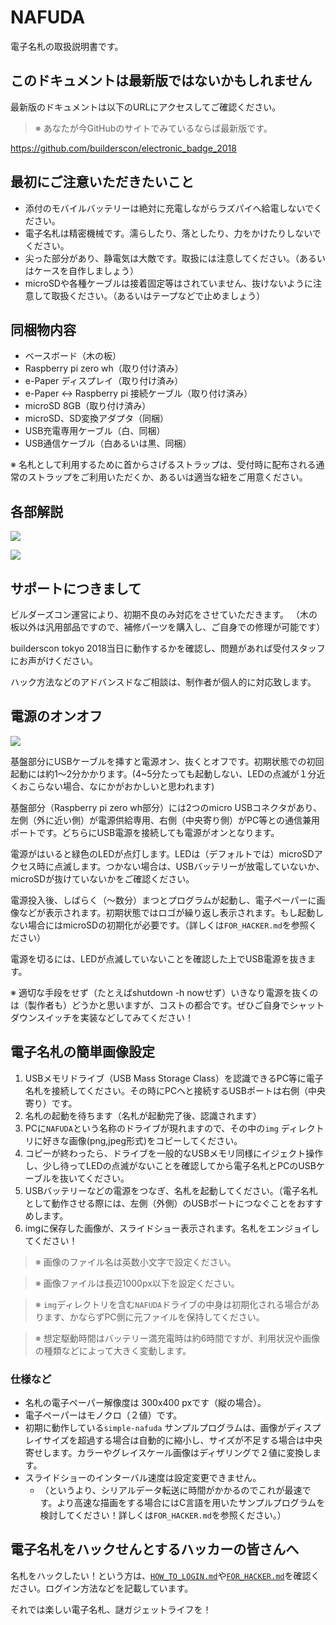 # NAFUDA

電子名札の取扱説明書です。

## このドキュメントは最新版ではないかもしれません

最新版のドキュメントは以下のURLにアクセスしてご確認ください。

> ※ あなたが今GitHubのサイトでみているならば最新版です。

https://github.com/builderscon/electronic_badge_2018


## 最初にご注意いただきたいこと

- 添付のモバイルバッテリーは絶対に充電しながらラズパイへ給電しないでください。
- 電子名札は精密機械です。濡らしたり、落としたり、力をかけたりしないでください。
- 尖った部分があり、静電気は大敵です。取扱には注意してください。（あるいはケースを自作しましょう）
- microSDや各種ケーブルは接着固定等はされていません、抜けないように注意して取扱ください。（あるいはテープなどで止めましょう）


## 同梱物内容

- ベースボード（木の板）
- Raspberry pi zero wh（取り付け済み）
- e-Paper ディスプレイ（取り付け済み）
- e-Paper <-> Raspberry pi 接続ケーブル（取り付け済み）
- microSD 8GB（取り付け済み）
- microSD、SD変換アダプタ（同梱）
- USB充電専用ケーブル（白、同梱）
- USB通信ケーブル（白あるいは黒、同梱）

※ 名札として利用するために首からさげるストラップは、受付時に配布される通常のストラップをご利用いただくか、あるいは適当な紐をご用意ください。


## 各部解説

![](assets/front_image.jpg)

![](assets/back_image.jpg)


## サポートにつきまして

ビルダーズコン運営により、初期不良のみ対応をさせていただきます。
（木の板以外は汎用部品ですので、補修パーツを購入し、ご自身での修理が可能です）

builderscon tokyo 2018当日に動作するかを確認し、問題があれば受付スタッフにお声がけください。

ハック方法などのアドバンスドなご相談は、制作者が個人的に対応致します。


## 電源のオンオフ

![](assets/connect_center_usb_port_before.jpg)


基盤部分にUSBケーブルを挿すと電源オン、抜くとオフです。初期状態での初回起動には約1〜2分かかります。(4~5分たっても起動しない、LEDの点滅が１分近くおこらない場合、なにかがおかしいと思われます)

基盤部分（Raspberry pi zero wh部分）には2つのmicro USBコネクタがあり、左側（外に近い側）が電源供給専用、右側（中央寄り側）がPC等との通信兼用ポートです。どちらにUSB電源を接続しても電源がオンとなります。

電源がはいると緑色のLEDが点灯します。LEDは（デフォルトでは）microSDアクセス時に点滅します。つかない場合は、USBバッテリーが放電していないか、microSDが抜けていないかをご確認ください。

電源投入後、しばらく（〜数分）まつとプログラムが起動し、電子ペーパーに画像などが表示されます。初期状態ではロゴが繰り返し表示されます。もし起動しない場合にはmicroSDの初期化が必要です。（詳しくは`FOR_HACKER.md`を参照ください）

電源を切るには、LEDが点滅していないことを確認した上でUSB電源を抜きます。

※ 適切な手段をせず（たとえばshutdown -h nowせず）いきなり電源を抜くのは（製作者も）どうかと思いますが、コストの都合です。ぜひご自身でシャットダウンスイッチを実装などしてみてください！


## 電子名札の簡単画像設定

1. USBメモリドライブ（USB Mass Storage Class）を認識できるPC等に電子名札を接続してください。その時にPCへと接続するUSBポートは右側（中央寄り）です。
2. 名札の起動を待ちます（名札が起動完了後、認識されます）
3. PCに`NAFUDA`という名称のドライブが現れますので、その中の`img` ディレクトリに好きな画像(png,jpeg形式)をコピーしてください。
4. コピーが終わったら、ドライブを一般的なUSBメモリ同様にイジェクト操作し、少し待ってLEDの点滅がないことを確認してから電子名札とPCのUSBケーブルを抜いてください。
5. USBバッテリーなどの電源をつなぎ、名札を起動してください。（電子名札として動作させる際には、左側（外側）のUSBポートにつなぐことをおすすめします。
6. imgに保存した画像が、スライドショー表示されます。名札をエンジョイしてください！

> ※ 画像のファイル名は英数小文字で設定ください。

> ※ 画像ファイルは長辺1000px以下を設定ください。

> ※ `img`ディレクトリを含む`NAFUDA`ドライブの中身は初期化される場合があります、かならずPC側に元ファイルを保持してください。

> ※ 想定駆動時間はバッテリー満充電時は約6時間ですが、利用状況や画像の種類などによって大きく変動します。


### 仕様など

- 名札の電子ペーパー解像度は 300x400 pxです（縦の場合）。
- 電子ペーパーはモノクロ（２値）です。
- 初期に動作している`simple-nafuda` サンプルプログラムは、画像がディスプレイサイズを超過する場合は自動的に縮小し、サイズが不足する場合は中央寄せします。カラーやグレイスケール画像はディザリングで２値に変換します。
- スライドショーのインターバル速度は設定変更できません。
  - （というより、シリアルデータ転送に時間がかかるのでこれが最速です。より高速な描画をする場合にはC言語を用いたサンプルプログラムを検討してください！詳しくは`FOR_HACKER.md`を参照ください。）



## 電子名札をハックせんとするハッカーの皆さんへ

名札をハックしたい！という方は、[`HOW_TO_LOGIN.md`](HOW_TO_LOGIN.md)や[`FOR_HACKER.md`](FOR_HACKER.md)を確認ください。ログイン方法などを記載しています。

それでは楽しい電子名札、謎ガジェットライフを！
